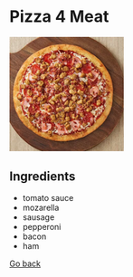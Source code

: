 # Pizza 4 Meat

<img src="../images/dish4.webp" width="40%" height="40%" />

## Ingredients

- tomato sauce
- mozarella
- sausage
- pepperoni
- bacon
- ham

[Go back](../menu.md)
